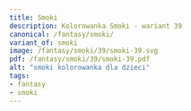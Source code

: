 ```yaml
---
title: Smoki
description: Kolorowanka Smoki - wariant 39
canonical: /fantasy/smoki/
variant_of: smoki
image: /fantasy/smoki/39/smoki-39.svg
pdf: /fantasy/smoki/39/smoki-39.pdf
alt: "smoki kolorowanka dla dzieci"
tags:
- fantasy
- smoki
---
```

